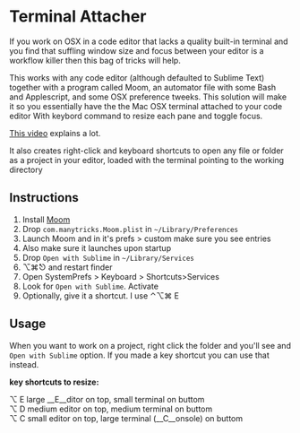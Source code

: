 # Terminal Attacher

If you work on OSX in a code editor that lacks a quality built-in terminal and you find that suffling window size and focus between your editor is a workflow killer then this bag of tricks will help.  

This works with any code editor (although defaulted to Sublime Text) together with a program called Moom, an automator file with some Bash and Applescript, and some OSX preference tweeks. This solution will make it so you essentially have the the Mac OSX terminal attached to your code editor With keybord command to resize each pane and toggle focus.

[This video](https://www.youtube.com/watch?v=gq55KoAUsSk) explains a lot.

It also creates right-click and keyboard shortcuts to open any file or folder as a project in your editor, loaded with the terminal pointing to the working directory

## Instructions

1. Install [Moom](https://manytricks.com/moom/) 
2. Drop `com.manytricks.Moom.plist` in `~/Library/Preferences`
3. Launch Moom and in it's prefs > custom make sure you see entries
4. Also make sure it launches upon startup
5. Drop `Open with Sublime` in `~/Library/Services`
6. ⌥⌘⎋ and restart finder
7. Open SystemPrefs > Keyboard > Shortcuts>Services 
8. Look for `Open with Sublime`. Activate
9. Optionally, give it a shortcut. I use ⌃⌥⌘ E

## Usage

When you want to work on a project, right click the folder and 
you'll see and `Open with Sublime` option. If you made a key 
shortcut you can use that instead. 

__key shortcuts to resize:__

⌥ E large __E__ditor on top, small terminal on buttom  
⌥ D medium editor on top, medium terminal on buttom  
⌥ C small editor on top, large terminal (__C__onsole) on buttom







 
